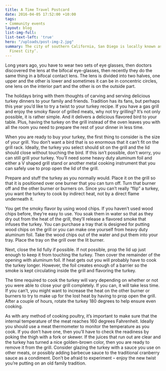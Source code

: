 ```yaml
---
title: A Time Travel Postcard
date: 2016-04-05 17:52:00 +10:00
tags:
- Community events
layout: blog
list-img-full: 
list-text-left: 'true'
hero: "/uploads/post-img-2.jpg"
summary: The city of southern California, San Diego is locally known as ‘America’s
  Finest City’.
---
```


Long years ago, you have to wear two sets of eye glasses, then doctors discovered the lens at the bifocal eye-glasses, then recently they do the same thing in a bifocal contact lens. The lens is divided into two halves, one upper and the other is lower and sometimes it can be in concentric circles, one lens on the interior part and the other is on the outside part.

The holidays bring with them thoughts of carving and serving delicious turkey dinners to your family and friends. Tradition has its fans, but perhaps this year you’d like to try a twist to your turkey recipe. If you have a gas grill and enjoy the smoky flavor of grilled meats, why not try grilling?
It’s not only possible, it is rather simple. And it delivers a delicious flavored bird to your table. Plus, having the turkey on the grill instead of the oven leaves you with all the room you need to prepare the rest of your dinner in less time.

When you are ready to buy your turkey, the first thing to consider is the size of your grill. You don’t want a bird that is so enormous that it can’t fit on the grill rack. Ideally, the turkey you select should sit on the grill and the lid should close without touching the bird. If this isn’t possible, don’t worry, you can still grill your turkey. You’ll need some heavy duty aluminum foil and either a V shaped grill stand or another metal cooking instrument that you can safely use to prop open the lid of the grill.

Prepare and stuff the turkey as you normally would. Place it on the grill so that it is positioned over one burner that you can turn off. Turn that burner off and the other burner or burners on. Since you can’t really “flip” a turkey, you want the turkey to cook by indirect heat, not by a direct flame underneath it.

You get the smoky flavor by using wood chips. If you haven’t used wood chips before, they’re easy to use. You soak them in water so that as they dry out from the heat of the grill, they’ll release a flavored smoke that infuses the turkey. You can purchase a tray that is designed for putting wood chips on the grill or you can make one yourself from heavy duty aluminum foil. Take the wood chips out of the water and put them into your tray. Place the tray on the grill over the lit burner.

Next, close the lid fully if possible. If not possible, prop the lid up just enough to keep it from touching the turkey. Then cover the remainder of the opening with aluminum foil. If heat gets out you will probably have to cook the turkey longer. However, the foil creates enough of a barrier so the smoke is kept circulating inside the grill and flavoring the turkey.

The time required to cook the turkey will vary depending on whether or not you were able to close your grill completely. If you can, it will take less time. If you can’t, you might want to increase the heat on the other burner or burners to try to make up for the lost heat by having to prop open the grill. After a couple of hours, rotate the turkey 180 degrees to help ensure even cooking.

As with any method of cooking poultry, it’s important to make sure that the internal temperature of the meat reaches 160 degrees Fahrenheit. Ideally you should use a meat thermometer to monitor the temperature as you cook. If you don’t have one, then you’ll have to check the readiness by poking the thigh with a fork or skewer. If the juices that run out are clear and the turkey has turned a nice golden-brown color, then you are ready to remove it from the grill. Consider glazing the turkey with a sauce you use on other meats, or possibly adding barbecue sauce to the traditional cranberry sauce as a condiment. Don’t be afraid to experiment – enjoy the new twist you’re putting on an old family tradition.
